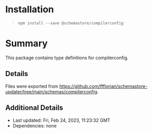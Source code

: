 # Installation
> `npm install --save @schemastore/compilerconfig`

# Summary
This package contains type definitions for compilerconfig.

## Details
Files were exported from https://github.com/ffflorian/schemastore-updater/tree/main/schemas/compilerconfig.

## Additional Details
* Last updated: Fri, Feb 24, 2023, 11:23:32 GMT
* Dependencies: none
